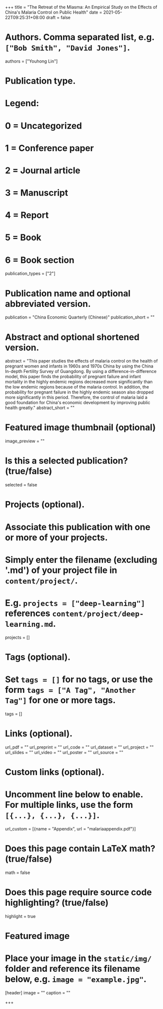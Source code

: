 +++
title = "The Retreat of the Miasma: An Empirical Study on the Effects of China's Malaria Control on Public Health"
date = 2021-05-22T09:25:31+08:00
draft = false

# Authors. Comma separated list, e.g. `["Bob Smith", "David Jones"]`.
authors = ["Youhong Lin"]

# Publication type.
# Legend:
# 0 = Uncategorized
# 1 = Conference paper
# 2 = Journal article
# 3 = Manuscript
# 4 = Report
# 5 = Book
# 6 = Book section
publication_types = ["2"]

# Publication name and optional abbreviated version.
publication = "China Economic Quarterly (Chinese)"
publication_short = ""

# Abstract and optional shortened version.
abstract = "This paper studies the effects of malaria control on the health of pregnant women and infants in 1960s and 1970s China by using the China In-depth Fertility Survey of Guangdong. By using a difference-in-difference model, this paper finds the probability of pregnant failure and infant mortality in the highly endemic regions decreased more significantly than the low endemic regions because of the malaria control. In addition, the probability for pregnant failure in the highly endemic season also dropped more significantly in this period. Therefore, the control of malaria laid a good foundation for China's economic development by improving public health greatly."
abstract_short = ""

# Featured image thumbnail (optional)
image_preview = ""

# Is this a selected publication? (true/false)
selected = false

# Projects (optional).
#   Associate this publication with one or more of your projects.
#   Simply enter the filename (excluding '.md') of your project file in `content/project/`.
#   E.g. `projects = ["deep-learning"]` references `content/project/deep-learning.md`.
projects = []

# Tags (optional).
#   Set `tags = []` for no tags, or use the form `tags = ["A Tag", "Another Tag"]` for one or more tags.
tags = []

# Links (optional).
url_pdf = ""
url_preprint = ""
url_code = ""
url_dataset = ""
url_project = ""
url_slides = ""
url_video = ""
url_poster = ""
url_source = ""

# Custom links (optional).
#   Uncomment line below to enable. For multiple links, use the form `[{...}, {...}, {...}]`.
url_custom = [{name = "Appendix", url = "malariaappendix.pdf"}]

# Does this page contain LaTeX math? (true/false)
math = false

# Does this page require source code highlighting? (true/false)
highlight = true

# Featured image
# Place your image in the `static/img/` folder and reference its filename below, e.g. `image = "example.jpg"`.
[header]
image = ""
caption = ""

+++
